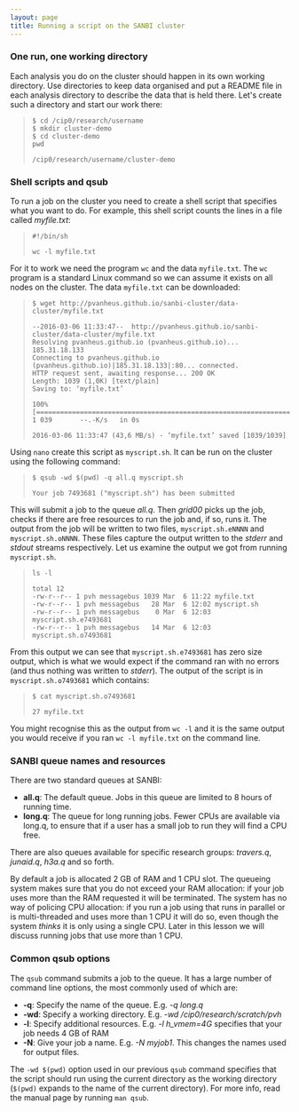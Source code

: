 ```yaml
---
layout: page
title: Running a script on the SANBI cluster
---
```

### One run, one working directory

Each analysis you do on the cluster should happen in its own working directory. Use directories to keep data
organised and put a README file in each analysis directory to describe the data that is held there. Let's
create such a directory and start our work there:

> ~~~ {.input}
> $ cd /cip0/research/username
> $ mkdir cluster-demo
> $ cd cluster-demo
> pwd
> ~~~
> ~~~ {.output}
> /cip0/research/username/cluster-demo
> ~~~

### Shell scripts and qsub

To run a job on the cluster you need to create a shell script that specifies what you want to do. For example, this shell script counts the lines in a file called *myfile.txt*:

> ~~~ {.bash}
> #!/bin/sh
>
> wc -l myfile.txt
> ~~~

For it to work we need the program `wc` and the data `myfile.txt`. The `wc` program is a standard Linux command
so we can assume it exists on all nodes on the cluster. The data `myfile.txt` can be downloaded:

> ~~~ {.input}
> $ wget http://pvanheus.github.io/sanbi-cluster/data-cluster/myfile.txt
> ~~~
> ~~~ {.output}
> --2016-03-06 11:33:47--  http://pvanheus.github.io/sanbi-cluster/data-cluster/myfile.txt
> Resolving pvanheus.github.io (pvanheus.github.io)... 185.31.18.133
> Connecting to pvanheus.github.io (pvanheus.github.io)|185.31.18.133|:80... connected.
> HTTP request sent, awaiting response... 200 OK
> Length: 1039 (1,0K) [text/plain]
> Saving to: ‘myfile.txt’
>   
> 100%[=====================================================================================================>] 1 039       --.-K/s   in 0s
>
> 2016-03-06 11:33:47 (43,6 MB/s) - ‘myfile.txt’ saved [1039/1039]
> ~~~

Using `nano` create this script as `myscript.sh`. It can be run on the cluster using the following command:

> ~~~ {.input}
> $ qsub -wd $(pwd) -q all.q myscript.sh
> ~~~
> ~~~ {.output}
> Your job 7493681 ("myscript.sh") has been submitted
> ~~~

This will submit a job to the queue *all.q*. Then *grid00* picks up the job, checks if there are free resources to run the job and, if so, runs it. The output from the job will be written to two files, `myscript.sh.eNNNN` and `myscript.sh.oNNNN`. These files capture the output written to the *stderr* and *stdout* streams respectively. Let us examine the output we got from running `myscript.sh`.

> ~~~ {.input}
> ls -l
> ~~~
> ~~~ {.output}
> total 12
> -rw-r--r-- 1 pvh messagebus 1039 Mar  6 11:22 myfile.txt
> -rw-r--r-- 1 pvh messagebus   28 Mar  6 12:02 myscript.sh
> -rw-r--r-- 1 pvh messagebus    0 Mar  6 12:03 myscript.sh.e7493681
> -rw-r--r-- 1 pvh messagebus   14 Mar  6 12:03 myscript.sh.o7493681
> ~~~

From this output we can see that `myscript.sh.e7493681` has zero size output, which is what we would expect if the command ran with no errors (and thus nothing was written to *stderr*). The output of the script is in 
`myscript.sh.o7493681` which contains:

> ~~~ {.input}
> $ cat myscript.sh.o7493681
> ~~~
> ~~~ {.output}
> 27 myfile.txt
> ~~~

You might recognise this as the output from `wc -l` and it is the same output you would receive if you ran `wc -l myfile.txt` on the command line.

### SANBI queue names and resources

There are two standard queues at SANBI:

*   **all.q**: The default queue. Jobs in this queue are limited to 8 hours of running time.
*   **long.q**: The queue for long running jobs. Fewer CPUs are available via long.q, to ensure that if a user has a small job to run they will find a CPU free.

There are also queues available for specific research groups: *travers.q*, *junaid.q*, *h3a.q* and so forth.

By default a job is allocated 2 GB of RAM and 1 CPU slot. The queueing system makes sure that you do not exceed your RAM allocation: if your job uses more than the RAM requested it will be terminated. The system has no way of policing CPU allocation: if you run a job using that runs in parallel or is multi-threaded and uses more than 1 CPU it will do so, even though the system *thinks* it is only using a single CPU. Later in this lesson we will discuss running jobs that use more than 1 CPU.

### Common qsub options

The `qsub` command submits a job to the queue. It has a large number of command line options, the most commonly used of which are:

*   **-q**: Specify the name of the queue. E.g. *-q long.q*
*   **-wd**: Specify a working directory. E.g. *-wd /cip0/research/scratch/pvh*
*   **-l**: Specify additional resources. E.g. *-l h_vmem=4G* specifies that your job needs 4 GB of RAM
*   **-N**: Give your job a name. E.g. *-N myjob1*. This changes the names used for output files.

The `-wd $(pwd)` option used in our previous `qsub` command specifies that the script should run using the
current directory as the working directory (`$(pwd)` expands to the name of the current directory). For more info,
read the manual page by running `man qsub`.